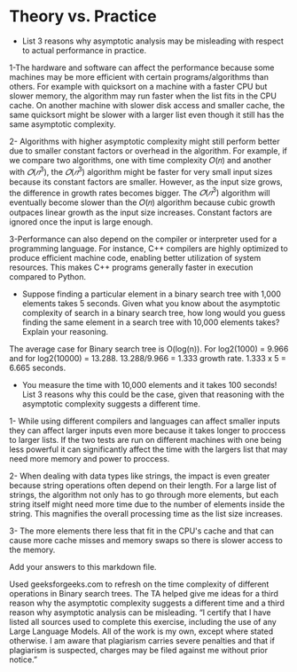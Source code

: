 # Theory vs. Practice

- List 3 reasons why asymptotic analysis may be misleading with respect to
  actual performance in practice.
  
1-The hardware and software can affect the performance because some machines may be more efficient with certain programs/algorithms than others. For example with quicksort on a machine with a faster CPU but slower memory, the algorithm may run faster when the list fits in the CPU cache. On another machine with slower disk access and smaller cache, the same quicksort might be slower with a larger list even though it still has the same asymptotic complexity.

2- Algorithms with higher asymptotic complexity might still perform better due to smaller constant factors or overhead in the algorithm. For example, if we compare two algorithms, one with time complexity 
𝑂(𝑛) and another with $𝑂(𝑛^3)$, the $𝑂(𝑛^3)$ algorithm might be faster for very small input sizes because its constant factors are smaller. However, as the input size grows, the difference in growth rates becomes bigger. The 
$𝑂(𝑛^3)$ algorithm will eventually become slower than the 𝑂(𝑛) algorithm because cubic growth outpaces linear growth as the input size increases. Constant factors are ignored once the input is large enough.

3-Performance can also depend on the compiler or interpreter used for a programming language. For instance, C++ compilers are highly optimized to produce efficient machine code, enabling better utilization of system resources. This makes C++ programs generally faster in execution compared to Python.

- Suppose finding a particular element in a binary search tree with 1,000
  elements takes 5 seconds. Given what you know about the asymptotic complexity
  of search in a binary search tree, how long would you guess finding the same
  element in a search tree with 10,000 elements takes? Explain your reasoning.
  
The average case for Binary search tree is O(log(n)). For log2(1000) = 9.966 and for log2(10000) = 13.288. 13.288/9.966 = 1.333 growth rate. 1.333 x 5 = 6.665 seconds.

- You measure the time with 10,000 elements and it takes 100 seconds! List 3
  reasons why this could be the case, given that reasoning with the asymptotic
  complexity suggests a different time.

1- While using different compilers and languages can affect smaller inputs they can affect larger inputs even more because it takes longer to proccess to larger lists. If the two tests are run on different machines with one being less powerful it can significantly affect the time with the largers list that may need more memory and power to proccess.

2- When dealing with data types like strings, the impact is even greater because string operations often depend on their length. For a large list of strings, the algorithm not only has to go through more elements, but each string itself might need more time due to the number of elements inside the string. This magnifies the overall processing time as the list size increases.

3- The more elements there less that fit in the CPU's cache and that can cause more cache misses and memory swaps so there is slower access to the memory.


Add your answers to this markdown file.


Used geeksforgeeks.com to refresh on the time complexity of different operations in Binary search trees. The TA helped give me ideas for a third reason why the asymptotic complexity suggests a different time and a third reason why asymptotic analysis can be misleading. “I certify that I have listed all sources used to complete this exercise, including the use of any Large Language Models. All of the work is my own, except where stated otherwise. I am aware that plagiarism carries severe penalties and that if plagiarism is suspected, charges may be filed against me without prior notice.”
